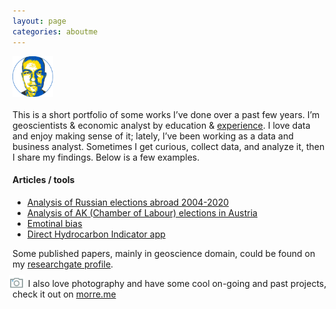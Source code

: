 ```yaml
---
layout: page
categories: aboutme
---
```

<img src="/images/me_round.png" alt="me" style="height:65px; width:65px;" /> <br>  
This is a short portfolio of some works I’ve done over a past few years. I’m geoscientists & economic analyst by education & [experience](https://www.linkedin.com/in/itishchenko/ "My LinkedIn"). I love data and enjoy making sense of it; lately, I’ve been working as a data and business analyst. Sometimes I get curious, collect data, and analyze it, then I share my findings. Below is a few examples.

#### Articles / tools
- [Analysis of Russian elections abroad 2004-2020](https://vearlen.github.io/RU_Elections_04-24/)
- [Analysis of AK (Chamber of Labour) elections in Austria](https://vearlen.github.io/ak_wahl/)
- [Emotinal bias](https://www.linkedin.com/pulse/emotional-bias-ilya-tishchenko?trackingId=229nnEj6QZ%2BVe%2FwIVcbgdw%3D%3D&lipi=urn%3Ali%3Apage%3Ad_flagship3_profile_view_base_recent_activity_content_view%3BqUgd2PBlQFWDQmF8RmA13Q%3D%3D "How I studied economic analysis")
- [Direct Hydrocarbon Indicator app](https://dhiapp.com/)  
  
Some published papers, mainly in geoscience domain, could be found on my [researchgate profile](https://www.researchgate.net/profile/Ilya-Tishchenko/research).


<img src="/images/photo_camera.svg" style="height:25px; margin:-6px"/> &nbsp; I also love photography and have some cool on-going and past projects, check it out on [morre.me](https://morre.me "Photo portfolio")
